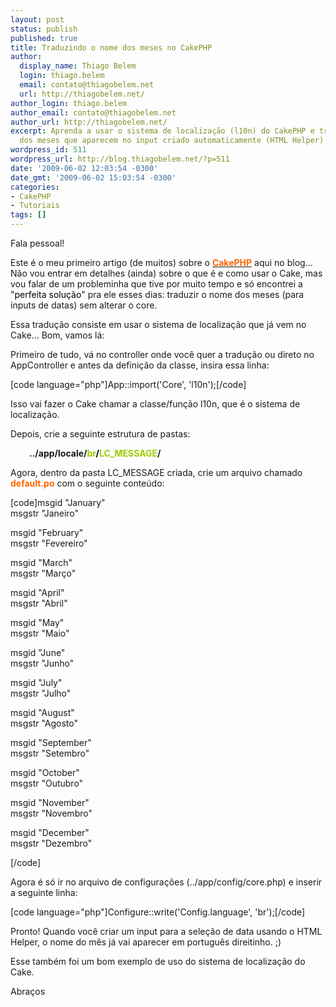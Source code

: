 ```yaml
---
layout: post
status: publish
published: true
title: Traduzindo o nome dos meses no CakePHP
author:
  display_name: Thiago Belem
  login: thiago.belem
  email: contato@thiagobelem.net
  url: http://thiagobelem.net/
author_login: thiago.belem
author_email: contato@thiagobelem.net
author_url: http://thiagobelem.net/
excerpt: Aprenda a usar o sistema de localização (l10n) do CakePHP e traduzir o nome
  dos meses que aparecem no input criado automaticamente (HTML Helper) do CakePHP.
wordpress_id: 511
wordpress_url: http://blog.thiagobelem.net/?p=511
date: '2009-06-02 12:03:54 -0300'
date_gmt: '2009-06-02 15:03:54 -0300'
categories:
- CakePHP
- Tutoriais
tags: []
---
```

<p>Fala pessoal!</p>
<p>Este é o meu primeiro artigo (de muitos) sobre o <a href="http://cakephp.org/" target="_blank"><strong><span style="color: #ff6600;">CakePHP</span></strong></a> aqui no blog... Não vou entrar em detalhes (ainda) sobre o que é e como usar o Cake, mas vou falar de um probleminha que tive por muito tempo e só encontrei a "<span style="color: #000000;">perfeita solução</span>" pra ele esses dias: traduzir o nome dos meses (para inputs de datas) sem alterar o core.</p>
<p>Essa tradução consiste em usar o sistema de localização que já vem no Cake... Bom, vamos lá:</p>
<p>Primeiro de tudo, vá no controller onde você quer a tradução ou direto no AppController e antes da definição da classe, insira essa linha:</p>
<p>[code language="php"]App::import('Core', 'l10n');[/code]</p>
<p>Isso vai fazer o Cake chamar a classe/função l10n, que é o sistema de localização.</p>
<p>Depois, crie a seguinte estrutura de pastas:</p>
<p style="padding-left: 30px;"><strong>../app/locale/<span style="color: #99cc00;">br<span style="color: #000000;">/</span>LC_MESSAGE</span>/</strong></p>
<p>Agora, dentro da pasta LC_MESSAGE criada, crie um arquivo chamado <span style="color: #ff6600;"><strong>default.po</strong></span> com o seguinte conteúdo:</p>
<p>[code]msgid  &quot;January&quot;<br />
msgstr &quot;Janeiro&quot;</p>
<p>msgid  &quot;February&quot;<br />
msgstr &quot;Fevereiro&quot;</p>
<p>msgid  &quot;March&quot;<br />
msgstr &quot;Março&quot;</p>
<p>msgid  &quot;April&quot;<br />
msgstr &quot;Abril&quot;</p>
<p>msgid  &quot;May&quot;<br />
msgstr &quot;Maio&quot;</p>
<p>msgid  &quot;June&quot;<br />
msgstr &quot;Junho&quot;</p>
<p>msgid  &quot;July&quot;<br />
msgstr &quot;Julho&quot;</p>
<p>msgid  &quot;August&quot;<br />
msgstr &quot;Agosto&quot;</p>
<p>msgid  &quot;September&quot;<br />
msgstr &quot;Setembro&quot;</p>
<p>msgid  &quot;October&quot;<br />
msgstr &quot;Outubro&quot;</p>
<p>msgid  &quot;November&quot;<br />
msgstr &quot;Novembro&quot;</p>
<p>msgid  &quot;December&quot;<br />
msgstr &quot;Dezembro&quot;</p>
<p>[/code]</p>
<p>Agora é só ir no arquivo de configurações (../app/config/core.php) e inserir a seguinte linha:</p>
<p>[code language="php"]Configure::write('Config.language', 'br');[/code]</p>
<p>Pronto! Quando você criar um input para a seleção de data usando o HTML Helper, o nome do mês já vai aparecer em português direitinho. ;)</p>
<p>Esse também foi um bom exemplo de uso do sistema de localização do Cake.</p>
<p>Abraços</p>
